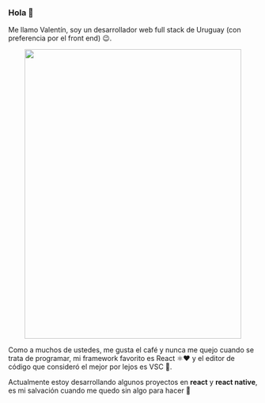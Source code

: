 ### Hola 👋

Me llamo Valentín, soy un desarrollador web full stack de Uruguay (con preferencia por el front end) 😉.

<p align="center">
<img src="https://user-images.githubusercontent.com/67331469/108633409-dd11be80-7452-11eb-9659-0099f4943eec.JPG" width="438" height="585" align="center">
</p>

Como a muchos de ustedes, me gusta el café y nunca me quejo cuando se trata de programar, mi framework favorito es React ⚛️❤️ y el editor de código que consideró el mejor por lejos es VSC 💙.

Actualmente estoy desarrollando algunos proyectos en **react** y **react native**, es mi salvación cuando me quedo sin algo para hacer 🤣
<!--
**ValentinNicheglod/ValentinNicheglod** is a ✨ _special_ ✨ repository because its `README.md` (this file) appears on your GitHub profile.

Here are some ideas to get you started:

- 🔭 I’m currently working on ...
- 🌱 I’m currently learning ...
- 👯 I’m looking to collaborate on ...
- 🤔 I’m looking for help with ...
- 💬 Ask me about ...
- 📫 How to reach me: ...
- 😄 Pronouns: ...
- ⚡ Fun fact: ...
-->
